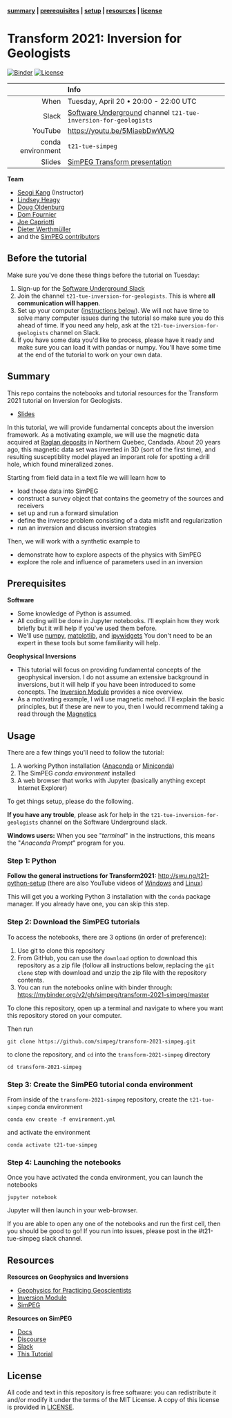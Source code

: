 **[summary](#summary) | [prerequisites](#prerequisites) | [setup](#setup) | [resources](#resources) | [license](#license)**

# Transform 2021: Inversion for Geologists

[![Binder](https://mybinder.org/badge_logo.svg)](https://mybinder.org/v2/gh/simpeg/transform-2021-simpeg/HEAD)
[![License](https://img.shields.io/github/license/simpeg/transform-2021-simpeg.svg)](https://github.com/simpeg/transform-2021-simpeg/blob/master/LICENSE)

|         | Info |
|--------:|:-----|
| When    | Tuesday, April 20 • 20:00 - 22:00 UTC |
| Slack   | [Software Underground](https://softwareunderground.org/) channel `t21-tue-inversion-for-geologists` |
| YouTube | https://youtu.be/5MiaebDwWUQ |
| conda environment  | `t21-tue-simpeg` |
| Slides  | [SimPEG Transform presentation](http://bit.ly/transform-2021-slides) |

**Team**
- [Seogi Kang](https://github.com/sgkang) (Instructor)
- [Lindsey Heagy](http://github.com/lheagy) 
- [Doug Oldenburg](http://github.com/dougoldenburg)
- [Dom Fournier](https://github.com/fourndo)
- [Joe Capriotti](https://github.com/jcapriot)
- [Dieter Werthmüller](http://github.com/prisae)
- and the [SimPEG contributors](https://github.com/simpeg/simpeg/graphs/contributors)

## Before the tutorial

Make sure you've done these things before the tutorial on Tuesday:

1. Sign-up for the [Software Underground Slack](https://softwareunderground.org/slack)
1. Join the channel `t21-tue-inversion-for-geologists`. This is where **all communication will happen**.
1. Set up your computer ([instructions below](#usage)). We will not have time to
   solve many computer issues during the tutorial so make sure you do this
   ahead of time. If you need any help, ask at the `t21-tue-inversion-for-geologists` channel on
   Slack.
1. If you have some data you'd like to process, please have it ready and make
   sure you can load it with pandas or numpy. You'll have some time at the end
   of the tutorial to work on your own data.

## Summary

This repo contains the notebooks and tutorial resources for the Transform 2021 tutorial on Inversion for Geologists. 

- [Slides](http://bit.ly/transform-2021-slides)

In this tutorial, we will provide fundamental concepts about the inversion framework. As a motivating example, 
we will use the magnetic data acquired at [Raglan deposits](https://en.wikipedia.org/wiki/Raglan_Mine) in Northern Quebec, Candada. 
About 20 years ago, this magnetic data set was inverted in 3D (sort of the first time), and resulting susceptiblity model 
played an imporant role for spotting a drill hole, which found mineralized zones. 


Starting from field data in a text file we will learn how to
- load those data into SimPEG
- construct a survey object that contains the geometry of the sources and receivers
- set up and run a forward simulation
- define the inverse problem consisting of a data misfit and regularization
- run an inversion and discuss inversion strategies

Then, we will work with a synthetic example to
- demonstrate how to explore aspects of the physics with SimPEG
- explore the role and influence of parameters used in an inversion

## Prerequisites

**Software**

* Some knowledge of Python is assumed.
* All coding will be done in Jupyter notebooks. I'll explain how they work
  briefly but it will help if you've used them before.
* We'll use [numpy](https://numpy.org/), [matplotlib](https://matplotlib.org/), and
  [ipywidgets](https://ipywidgets.readthedocs.io/)
  You don't need to be an expert in these tools but some familiarity will help.

**Geophysical Inversions**

* This tutorial will focus on providing fundamental concepts of the geophysical inversion. 
  I do not assume an extensive background in inversions, but it will help if you have been
  introduced to some concepts. The [Inversion Module](https://curvenote.com/@geosci/inversion-module/inverse-theory-overview)
  provides a nice overview.
* As a motivating example, I will use magnetic mehod. 
  I'll explain the basic principles, but if these are new to you, then I would recommend
  taking a read through the [Magnetics](https://gpg.geosci.xyz/content/magnetics/index.html)

## Usage

There are a few things you'll need to follow the tutorial:

1. A working Python installation ([Anaconda](https://www.anaconda.com/products/individual) or [Miniconda](https://docs.conda.io/en/latest/miniconda.html))
2. The SimPEG *conda environment* installed
3. A web browser that works with Jupyter
   (basically anything except Internet Explorer)

To get things setup, please do the following.

**If you have any trouble**, please ask for help in the
`t21-tue-inversion-for-geologists` channel on the Software Underground slack.

**Windows users:** When you see "*terminal*" in the instructions,
this means the "*Anaconda Prompt*" program for you.

### Step 1: Python

**Follow the general instructions for Transform2021:** http://swu.ng/t21-python-setup
(there are also YouTube videos of [Windows](https://youtu.be/FdatS_NKVrM)
and [Linux](https://youtu.be/3ncwbHyZeAg))

This will get you a working Python 3 installation with the `conda` package
manager. If you already have one, you can skip this step.

### Step 2: Download the SimPEG tutorials

To access the notebooks, there are 3 options (in order of preference):
1. Use git to clone this repository
2. From GitHub, you can use the `download` option to download this repository as a zip file (follow all instructions below, replacing the `git clone` step with download and unzip the zip file with the repository contents.
3. You can run the notebooks online with binder through: https://mybinder.org/v2/gh/simpeg/transform-2021-simpeg/master

To clone this repository, open up a terminal and navigate to where you want this repository stored on your computer.

Then run
```
git clone https://github.com/simpeg/transform-2021-simpeg.git
```
to clone the repository, and `cd` into the `transform-2021-simpeg` directory
```
cd transform-2021-simpeg
```

### Step 3: Create the SimPEG tutorial conda environment

From inside of the `transform-2021-simpeg` repository, create the `t21-tue-simpeg` conda environment
```
conda env create -f environment.yml
```
and activate the environment
```
conda activate t21-tue-simpeg
```

### Step 4: Launching the notebooks

Once you have activated the conda environment, you can launch the notebooks
```
jupyter notebook
```
Jupyter will then launch in your web-browser.

If you are able to open any one of the notebooks and run the first cell, then you should be good to go!
If you run into issues, please post in the #t21-tue-simpeg slack channel.

## Resources

**Resources on Geophysics and Inversions**
- [Geophysics for Practicing Geoscientists](https://gpg.geosci.xyz/)
- [Inversion Module](https://curvenote.com/@geosci/inversion-module/inverse-theory-overview)
- [SimPEG](https://www.simepg.xyz)

**Resources on SimPEG**
- [Docs](http://docs.simpeg.xyz/)
- [Discourse](http://simpeg.discourse.group/)
- [Slack](http://slack.simpeg.xyz/)
- [This Tutorial](https://github.com/simpeg/transform-2021-tutorial/)


## License

All code and text in this repository is free software: you can redistribute it and/or
modify it under the terms of the MIT License.
A copy of this license is provided in [LICENSE](LICENSE).
